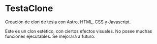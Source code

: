 # TestaClone

Creación de clon de tesla con Astro, HTML, CSS y Javascript.

Este es un clon estético, con ciertos efectos visuales. No posee muchas funciones ejecutables. Se mejorará a futuro.
